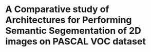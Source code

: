 # A Comparative study of Architectures for Performing Semantic Segementation of 2D images on PASCAL VOC dataset



